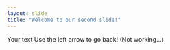 ```yaml
---
layout: slide
title: "Welcome to our second slide!"
---
```

Your text
Use the left arrow to go back! (Not working...)
